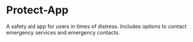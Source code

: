 # Protect-App
A safety aid app for users in times of distress. Includes options to contact emergency services and emergency contacts.
